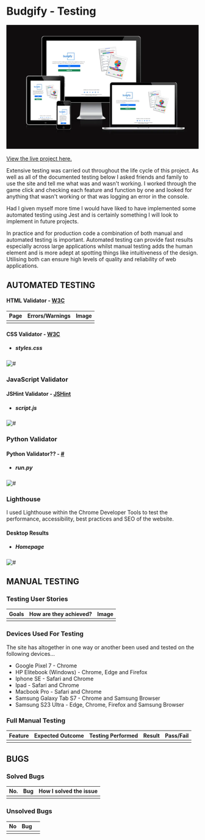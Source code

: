 # Budgify -  Testing

<img src="./documentation/features/responsivescreenshot.webp" alt="Image of Budgify website on different devices">

[View the live project here.](https://budgify-app-a7b562a0c28c.herokuapp.com/)


Extensive testing was carried out throughout the life cycle of this project. As well as all of the documented testing below I asked friends and family to use the site and tell me what was and wasn't working. I worked through the game click and checking each feature and function by one and looked for anything that wasn't working or that was logging an error in the console. 

Had I given myself more time I would have liked to have implemented some automated testing using Jest and is certainly something I will look to implement in future projects. 

In practice and for production code a combination of both manual and automated testing is important. Automated testing can provide fast results especially across large applications whilst manual testing adds the human element and is more adept at spotting things like intuitiveness of the design. Utilising both can ensure high levels of quality and reliability of web applications.


## AUTOMATED TESTING

#### HTML Validator - [W3C](https://validator.w3.org/)

| Page | Errors/Warnings | Image |
| --- | --- | --- |
|  |  |  |


#### CSS Validator - [W3C](https://jigsaw.w3.org/css-validator/)

- ##### styles.css

<img src="#" alt="#">

### JavaScript Validator

#### JSHint Validator - [JSHint](https://jshint.com/)

- ##### script.js

<img src="#" alt="#">

### Python Validator

#### Python Validator?? - [#](#)

- ##### run.py

<img src="#" alt="#">

### Lighthouse

I used Lighthouse within the Chrome Developer Tools to test the performance, accessibility, best practices and SEO of the website. 

#### Desktop Results

- ##### Homepage

<img src="#" alt="#">

## MANUAL TESTING

### Testing User Stories

| Goals | How are they achieved? | Image |
| --- | --- | --- |
|  |  |  |

### Devices Used For Testing

The site has altogether in one way or another been used and tested on the following devices...

-   Google Pixel 7 - Chrome
-   HP Elitebook (Windows) - Chrome, Edge and Firefox
-   Iphone SE - Safari and Chrome
-   Ipad - Safari and Chrome
-   Macbook Pro - Safari and Chrome
-   Samsung Galaxy Tab S7 - Chrome and Samsung Browser
-   Samsung S23 Ultra - Edge, Chrome, Firefox and Samsung Browser

### Full Manual Testing

| Feature | Expected Outcome | Testing Performed | Result | Pass/Fail |
| --- | --- | --- | --- | --- |
|  |  |  |  |  |

## BUGS

### Solved Bugs

| No. | Bug | How I solved the issue |
| --- | --- | --- |
|  |  |  |

### Unsolved Bugs

| No | Bug | |
| --- | --- | --- |
|  |  |  |